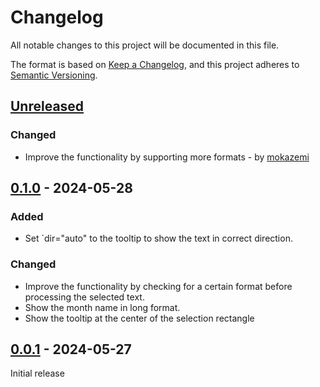 # Changelog

All notable changes to this project will be documented in this file.

The format is based on [Keep a Changelog](https://keepachangelog.com/en/1.1.0/),
and this project adheres to [Semantic Versioning](https://semver.org/spec/v2.0.0.html).

## [Unreleased]

### Changed
- Improve the functionality by supporting more formats - by [mokazemi](https://github.com/mokazemi)

## [0.1.0] - 2024-05-28

### Added
- Set `dir="auto" to the tooltip to show the text in correct direction.

### Changed
- Improve the functionality by checking for a certain format before processing the selected text.
- Show the month name in long format.
- Show the tooltip at the center of the selection rectangle

## [0.0.1] - 2024-05-27
Initial release

[unreleased]: https://framagit.org/ahangarha/gregorian-to-jalali-web-extension/-/compare/0.1.0...HEAD
[0.1.0]: https://framagit.org/ahangarha/gregorian-to-jalali-web-extension/-/compare/0.0.1...0.1.0
[0.0.1]: https://framagit.org/ahangarha/gregorian-to-jalali-web-extension/-/tags/0.0.1
